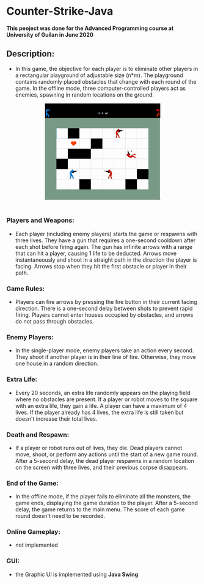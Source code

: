 # Counter-Strike-Java
**This peoject was done for the Advanced Programming course at University of Guilan in June 2020**

## Description:
- In this game, the objective for each player is to eliminate other players in a rectangular playground of adjustable size (n*m). The playground contains randomly placed obstacles that change with each round of the game. In the offline mode, three computer-controlled players act as enemies, spawning in random locations on the ground. </br>
<div align="center"><img src="https://github.com/amirkasaei/Counter-Strike-Java/blob/main/img/game.png?raw=true"width="60%"/></div> </br >

### Players and Weapons:
- Each player (including enemy players) starts the game or respawns with three lives. They have a gun that requires a one-second cooldown after each shot before firing again. The gun has infinite arrows with a range that can hit a player, causing 1 life to be deducted. Arrows move instantaneously and shoot in a straight path in the direction the player is facing. Arrows stop when they hit the first obstacle or player in their path.

### Game Rules:
- Players can fire arrows by pressing the fire button in their current facing direction. There is a one-second delay between shots to prevent rapid firing. Players cannot enter houses occupied by obstacles, and arrows do not pass through obstacles.

### Enemy Players:
- In the single-player mode, enemy players take an action every second. They shoot if another player is in their line of fire. Otherwise, they move one house in a random direction.

### Extra Life:
- Every 20 seconds, an extra life randomly appears on the playing field where no obstacles are present. If a player or robot moves to the square with an extra life, they gain a life. A player can have a maximum of 4 lives. If the player already has 4 lives, the extra life is still taken but doesn't increase their total lives.

### Death and Respawn:
- If a player or robot runs out of lives, they die. Dead players cannot move, shoot, or perform any actions until the start of a new game round. After a 5-second delay, the dead player respawns in a random location on the screen with three lives, and their previous corpse disappears.

### End of the Game:
- In the offline mode, if the player fails to eliminate all the monsters, the game ends, displaying the game duration to the player. After a 5-second delay, the game returns to the main menu. The score of each game round doesn't need to be recorded.

### Online Gameplay:
- not implemented

### GUI:
- the Graphic UI is implemented using **Java Swing**
